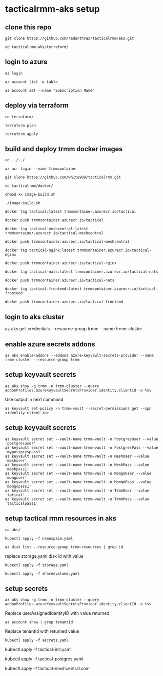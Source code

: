 # tacticalrmm-aks setup

## clone this repo

```
git clone https://github.com/redanthrax/tacticalrmm-aks.git

cd tacticalrmm-aks/terraform/
```

## login to azure

```
az login

az account list -o table

az account set --name "Subscription Name"
```

## deploy via terraform

```
cd terraform/

terraform plan

terraform apply
```

## build and deploy trmm docker images

```
cd ../../

az acr login --name trmmcontainer

git clone https://github.com/wh1te909/tacticalrmm.git

cd tacticalrmm/docker/

chmod +x image-build.sh

./image-build.sh

docker tag tactical:latest trmmcontainer.azurecr.io/tactical

docker push trmmcontainer.azurecr.io/tactical

docker tag tactical-meshcentral:latest trmmcontainer.azurecr.io/tactical-meshcentral

docker push trmmcontainer.azurecr.io/tactical-meshcentral

docker tag tactical-nginx:latest trmmcontainer.azurecr.io/tactical-nginx

docker push trmmcontainer.azurecr.io/tactical-nginx

docker tag tactical-nats:latest trmmcontainer.azurecr.io/tactical-nats

docker push trmmcontainer.azurecr.io/tactical-nats

docker tag tactical-frontend:latest trmmcontainer.azurecr.io/tactical-frontend

docker push trmmcontainer.azurecr.io/tactical-frontend
```

## login to aks cluster

az aks get-credentials --resource-group trmm --name trmm-cluster

## enable azure secrets addons

```
az aks enable-addons --addons azure-keyvault-secrets-provider --name trmm-cluster --resource-group trmm
```
## setup keyvault secrets

```
az aks show -g trmm -n trmm-cluster --query addonProfiles.azureKeyvaultSecretsProvider.identity.clientId -o tsv
```

Use output in next command

```
az keyvault set-policy -n trmm-vault --secret-permissions get --spn <identity-client-id>
```

## setup keyvault secrets

```
az keyvault secret set --vault-name trmm-vault -n PostgresUser --value 'postgresuser'
az keyvault secret set --vault-name trmm-vault -n PostgresPass --value 'mypostgrespass1'
az keyvault secret set --vault-name trmm-vault -n MeshUser --value 'meshuser'
az keyvault secret set --vault-name trmm-vault -n MeshPass --value 'meshpass1'
az keyvault secret set --vault-name trmm-vault -n MongoUser --value 'monguser'
az keyvault secret set --vault-name trmm-vault -n MongoPass --value 'mongopass1'
az keyvault secret set --vault-name trmm-vault -n TrmmUser --value 'tatical'
az keyvault secret set --vault-name trmm-vault -n TrmmPass --value 'tacticalpass1'
```

## setup tactical rmm resources in aks

```
cd aks/

kubectl apply -f namespace.yaml

az disk list --resource-group trmm-resources | grep id
```

replace storage.yaml disk id with value

```
kubectl apply -f storage.yaml

kubectl apply -f sharedvolume.yaml
```

## setup secrets

```
az aks show -g trmm -n trmm-cluster --query addonProfiles.azureKeyvaultSecretsProvider.identity.clientId -o tsv
```

Replace userAssignedIdentityID with value returned

```
az account show | grep tenantId
```

Replace tenantId with returned value

```
kubectl apply -f secrets.yaml
```

kubectl apply -f tactical-init.yaml

kubectl apply -f tactical-postgres.yaml

kubectl apply -f tactical-meshcentral.com